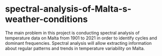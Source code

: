 # spectral-analysis-of-Malta-s-weather-conditions

The main problem in this project is conducting spectral analysis of temperature data on Malta from 1901 to 2021 in order to identify cycles and dominant frequencies. Spectral analysis will allow extracting information about regular patterns and trends in temperature variability on Malta.
